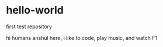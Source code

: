 # hello-world
first test repository

hi humans
anshul here, i like to code, play music, and watch F1
